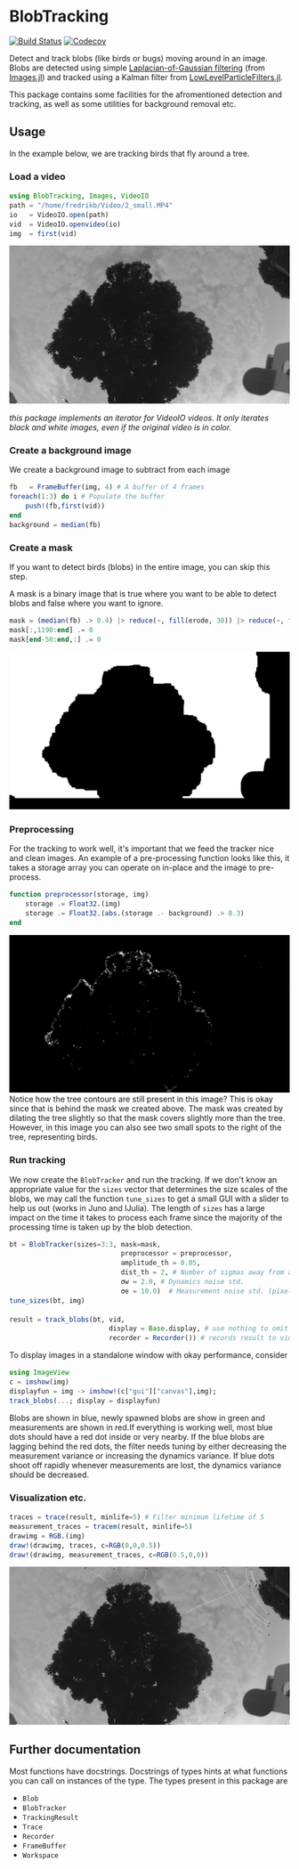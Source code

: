 # BlobTracking

[![Build Status](https://travis-ci.org/baggepinnen/BlobTracking.jl.svg?branch=master)](https://travis-ci.org/baggepinnen/BlobTracking.jl)
[![Codecov](https://codecov.io/gh/baggepinnen/BlobTracking.jl/branch/master/graph/badge.svg)](https://codecov.io/gh/baggepinnen/BlobTracking.jl)


Detect and track blobs (like birds or bugs) moving around in an image. Blobs are detected using simple [Laplacian-of-Gaussian filtering](https://en.wikipedia.org/wiki/Blob_detection) (from [Images.jl](https://juliaimages.org/latest/function_reference/#Images.blob_LoG)) and tracked using a Kalman filter from [LowLevelParticleFilters.jl](https://github.com/baggepinnen/LowLevelParticleFilters.jl).

This package contains some facilities for the afromentioned detection and tracking, as well as some utilities for background removal etc.



## Usage
In the example below, we are tracking birds that fly around a tree.

### Load a video
```julia
using BlobTracking, Images, VideoIO
path = "/home/fredrikb/Video/2_small.MP4"
io   = VideoIO.open(path)
vid  = VideoIO.openvideo(io)
img  = first(vid)
```
![window](figs/img.jpg)

*this package implements an iterator for VideoIO videos. It only iterates black and white images, even if the original video is in color.*

### Create a background image
We create a background image to subtract from each image
```julia
fb   = FrameBuffer(img, 4) # A buffer of 4 frames
foreach(1:3) do i # Populate the buffer
    push!(fb,first(vid))
end
background = median(fb)
```


### Create a mask
If you want to detect birds (blobs) in the entire image, you can skip this step.

A mask is a binary image that is true where you want to be able to detect blobs and false where you want to ignore.
```julia
mask = (median(fb) .> 0.4) |> reduce(∘, fill(erode, 30)) |> reduce(∘, fill(dilate, 20))
mask[:,1190:end] .= 0
mask[end-50:end,:] .= 0
```
![window](figs/mask.png)

### Preprocessing
For the tracking to work well, it's important that we feed the tracker nice and clean images. An example of a pre-processing function looks like this, it takes a storage array you can operate on in-place and the image to pre-process.
```julia
function preprocessor(storage, img)
    storage .= Float32.(img)
    storage .= Float32.(abs.(storage .- background) .> 0.3)
end
```
![window](figs/pre.png)
Notice how the tree contours are still present in this image? This is okay since that is behind the mask we created above. The mask was created by dilating the tree slightly so that the mask covers slightly more than the tree. However, in this image you can also see two small spots to the right of the tree, representing birds.

### Run tracking
We now create the `BlobTracker` and run the tracking. If we don't know an appropriate value for the `sizes` vector that determines the size scales of the blobs, we may call the function `tune_sizes` to get a small GUI with a slider to help us out (works in Juno and IJulia). The length of `sizes` has a large impact on the time it takes to process each frame since the majority of the processing time is taken up by the blob detection.
```julia
bt = BlobTracker(sizes=3:3, mask=mask,
                            preprocessor = preprocessor,
                            amplitude_th = 0.05,
                            dist_th = 2, # Number of sigmas away from a predicted location a measurement is accepted.
                            σw = 2.0, # Dynamics noise std.
                            σe = 10.0)  # Measurement noise std. (pixels)
tune_sizes(bt, img)

result = track_blobs(bt, vid,
                         display = Base.display, # use nothing to omit displaying.
                         recorder = Recorder()) # records result to video on disk
```
To display images in a standalone window with okay performance, consider
```julia
using ImageView
c = imshow(img)
displayfun = img -> imshow!(c["gui"]["canvas"],img);
track_blobs(...; display = displayfun)
```
Blobs are shown in blue, newly spawned blobs are show in green and measurements are shown in red.If everything is working well, most blue dots should have a red dot inside or very nearby. If the blue blobs are lagging behind the red dots, the filter needs tuning by either decreasing the measurement variance or increasing the dynamics variance. If blue dots shoot off rapidly whenever measurements are lost, the dynamics variance should be decreased.


### Visualization etc.

```julia
traces = trace(result, minlife=5) # Filter minimum lifetime of 5
measurement_traces = tracem(result, minlife=5)
drawimg = RGB.(img)
draw!(drawimg, traces, c=RGB(0,0,0.5))
draw!(drawimg, measurement_traces, c=RGB(0.5,0,0))
```
![window](figs/traces.jpg)

## Further documentation
Most functions have docstrings. Docstrings of types hints at what functions you can call on instances of the type. The types present in this package are
- `Blob`
- `BlobTracker`
- `TrackingResult`
- `Trace`
- `Recorder`
- `FrameBuffer`
- `Workspace`
